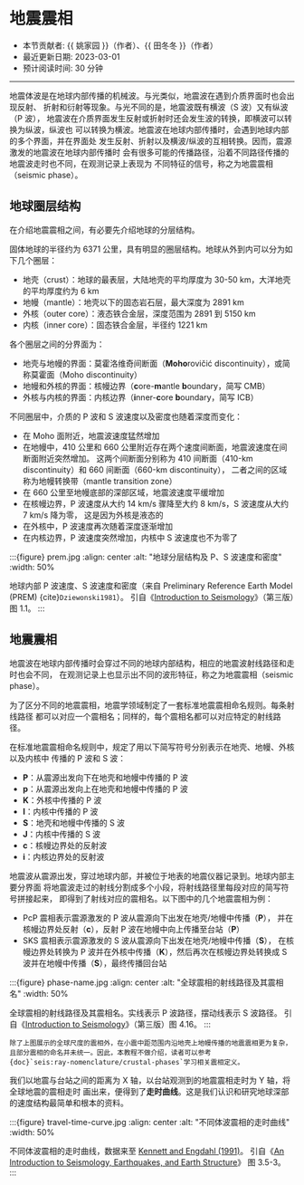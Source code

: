# 地震震相

- 本节贡献者: {{ 姚家园 }}（作者）、{{ 田冬冬 }}（作者）
- 最近更新日期: 2023-03-01
- 预计阅读时间: 30 分钟

---

地震体波是在地球内部传播的机械波。与光类似，地震波在遇到介质界面时也会出现反射、
折射和衍射等现象。与光不同的是，地震波既有横波（S 波）又有纵波（P 波），
地震波在介质界面发生反射或折射时还会发生波的转换，即横波可以转换为纵波，纵波也
可以转换为横波。地震波在地球内部传播时，会遇到地球内部的多个界面，并在界面处
发生反射、折射以及横波/纵波的互相转换。因而，震源激发的地震波在地球内部传播时
会有很多可能的传播路径，沿着不同路径传播的地震波走时也不同，在观测记录上表现为
不同特征的信号，称之为地震震相（seismic phase）。

## 地球圈层结构

在介绍地震震相之间，有必要先介绍地球的分层结构。

固体地球的半径约为 6371 公里，具有明显的圈层结构。地球从外到内可以分为如下几个圈层：

- 地壳（crust）：地球的最表层，大陆地壳的平均厚度为 30-50 km，大洋地壳的平均厚度约为 6 km
- 地幔（mantle）：地壳以下的固态岩石层，最大深度为 2891 km
- 外核（outer core）：液态铁合金层，深度范围为 2891 到 5150 km
- 内核（inner core）：固态铁合金层，半径约 1221 km

各个圈层之间的分界面为：

- 地壳与地幔的界面：莫霍洛维奇间断面（**Moho**rovičić discontinuity），或简称莫霍面（Moho discontinuity）
- 地幔和外核的界面：核幔边界（**c**ore-**m**antle **b**oundary，简写 CMB）
- 外核与内核的界面：内核边界（**i**nner-**c**ore **b**oundary，简写 ICB）

不同圈层中，介质的 P 波和 S 波速度以及密度也随着深度而变化：

- 在 Moho 面附近，地震波速度猛然增加
- 在地幔中，410 公里和 660 公里附近存在两个速度间断面，地震波速度在间断面附近突然增加。
  这两个间断面分别称为 410 间断面（410-km discontinuity）和 660 间断面（660-km discontinuity），
  二者之间的区域称为地幔转换带（mantle transition zone）
- 在 660 公里至地幔底部的深部区域，地震波速度平缓增加
- 在核幔边界，P 波速度从大约 14 km/s 骤降至大约 8 km/s，S 波速度从大约 7 km/s 降为零，
  这是因为外核是液态的
- 在外核中，P 波速度再次随着深度逐渐增加
- 在内核边界，P 波速度突然增加，内核中 S 波速度也不为零了

:::{figure} prem.jpg
:align: center
:alt: "地球分层结构及 P、S 波速度和密度"
:width: 50%

地球内部 P 波速度、S 波速度和密度（来自 Preliminary Reference Earth Model (PREM) {cite}`Dziewonski1981`）。
引自《[Introduction to Seismology]》（第三版）图 1.1。
:::

## 地震震相

地震波在地球内部传播时会穿过不同的地球内部结构，相应的地震波射线路径和走时也会不同，
在观测记录上也显示出不同的波形特征，称之为地震震相（seismic phase）。

为了区分不同的地震震相，地震学领域制定了一套标准地震震相命名规则。每条射线路径
都可以对应一个震相名；同样的，每个震相名都可以对应特定的射线路径。

在标准地震震相命名规则中，规定了用以下简写符号分别表示在地壳、地幔、外核以及内核中
传播的 P 波和 S 波：

- **P**：从震源出发向下在地壳和地幔中传播的 P 波
- **p**：从震源出发向上在地壳和地幔中传播的 P 波
- **K**：外核中传播的 P 波
- **I**：内核中传播的 P 波
- **S**：地壳和地幔中传播的 S 波
- **J**：内核中传播的 S 波
- **c**：核幔边界处的反射波
- **i**：内核边界处的反射波

地震波从震源出发，穿过地球内部，并被位于地表的地震仪器记录到。地球内部主要分界面
将地震波走过的射线分割成多个小段，将射线路径里每段对应的简写符号拼接起来，
即得到了射线对应的震相名。以下图中的几个地震震相为例：

- PcP 震相表示震源激发的 P 波从震源向下出发在地壳/地幔中传播（**P**），
  并在核幔边界处反射（**c**），反射 P 波在地幔中向上传播至台站（**P**）
- SKS 震相表示震源激发的 S 波从震源向下出发在地壳/地幔中传播（**S**），
  在核幔边界处转换为 P 波并在外核中传播（**K**），然后再次在核幔边界处转换成
  S 波并在地幔中传播（**S**），最终传播回台站

:::{figure} phase-name.jpg
:align: center
:alt: "全球震相的射线路径及其震相名"
:width: 50%

全球震相的射线路径及其震相名。实线表示 P 波路径，摆动线表示 S 波路径。
引自《[Introduction to Seismology]》（第三版）图 4.16。
:::

```{note}
除了上图展示的全球尺度的震相外，在小震中距范围内沿地壳上地幔传播的地震震相更为复杂，
且部分震相的命名并未统一。因此，本教程不做介绍，读者可以参考
{doc}`seis:ray-nomenclature/crustal-phases`学习相关震相定义。
```

我们以地震与台站之间的距离为 X 轴，以台站观测到的地震震相走时为 Y 轴，将全球地震的震相走时
画出来，便得到了**走时曲线**。这是我们认识和研究地球深部的速度结构最简单和根本的资料。

:::{figure} travel-time-curve.jpg
:align: center
:alt: "不同体波震相的走时曲线"
:width: 50%

不同体波震相的走时曲线，数据来至 [Kennett and Engdahl (1991)](https://doi.org/10.1111/j.1365-246X.1991.tb06724.x)。
引自《[An Introduction to Seismology, Earthquakes, and Earth Structure]》
图 3.5-3。
:::

[introduction to seismology]: https://www.cambridge.org/us/academic/subjects/earth-and-environmental-science/solid-earth-geophysics/introduction-seismology-3rd-edition?format=HB&isbn=9781316635742
[An Introduction to Seismology, Earthquakes, and Earth Structure]: https://www.wiley.com/en-us/An+Introduction+to+Seismology%2C+Earthquakes%2C+and+Earth+Structure-p-9780865420786

